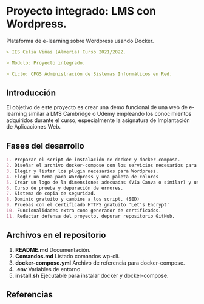 # Proyecto integrado: LMS con Wordpress.
Plataforma de e-learning sobre Wordpress usando Docker.


```markdown
> IES Celia Viñas (Almería) Curso 2021/2022.

> Módulo: Proyecto integrado.

> Ciclo: CFGS Administración de Sistemas Informáticos en Red. 
```

**Introducción**
------------
El objetivo de este proyecto es crear una demo funcional de una web de e-learning similar a LMS Cambridge o Udemy empleando los conocimientos adquiridos durante el curso, especialmente la asignatura de Implantación de Aplicaciones Web.

**Fases del desarrollo**
------------

```markdown
1. Preparar el script de instalación de docker y docker-compose.
2. Diseñar el archivo docker-compose con los servicios necesarios para el proyecto.  
3. Elegir y listar los plugin necesarios para Wordpress.
4. Elegir un tema para Wordpress y una paleta de colores
5. Crear un logo de la dimensiones adecuadas (Vía Canva o similar) y una descripción para la bio.
6. Curso de prueba y depuración de errores.
7. Sistema de copia de seguridad.
8. Dominio gratuito y cambios a los script. (SED)
9. Pruebas con el certificado HTTPS gratuito 'Let's Encrypt'
10. Funcionalidades extra como generador de certificados.
11. Redactar defensa del proyecto, depurar repositorio GitHub.
```

**Archivos en el repositorio**
------------
1. **README.md** Documentación.
2. **Comandos.md** Listado comandos wp-cli.
3. **docker-compose.yml** Archivo de referencia para docker-compose.
4. **.env** Variables de entorno.
5. **install.sh** Ejecutable para instalar docker y docker-compose.

**Referencias**
------------

